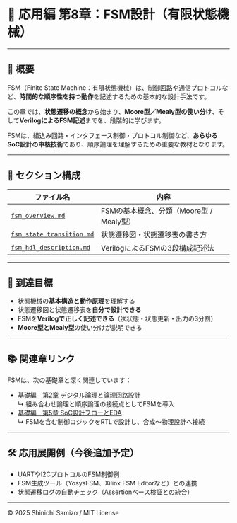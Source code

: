 # 🔁 応用編 第8章：FSM設計（有限状態機械）

---

## 📘 概要

FSM（Finite State Machine：有限状態機械）は、制御回路や通信プロトコルなど、**時間的な順序性を持つ動作**を記述するための基本的な設計手法です。

この章では、**状態遷移の概念**から始まり、**Moore型／Mealy型の使い分け**、そして**VerilogによるFSM記述**までを、段階的に学びます。

FSMは、組込み回路・インタフェース制御・プロトコル制御など、**あらゆるSoC設計の中核技術**であり、順序論理を理解するための重要な教材となります。

---

## 🧩 セクション構成

| ファイル名 | 内容 |
|------------|------|
| [`fsm_overview.md`](fsm_overview.md) | FSMの基本概念、分類（Moore型 / Mealy型） |
| [`fsm_state_transition.md`](fsm_state_transition.md) | 状態遷移図・状態遷移表の書き方 |
| [`fsm_hdl_description.md`](fsm_hdl_description.md) | VerilogによるFSMの3段構成記述法 |

---

## 🎯 到達目標

- 状態機械の**基本構造と動作原理**を理解する
- 状態遷移図と状態遷移表を**自分で設計できる**
- FSMを**Verilogで正しく記述できる**（次状態・状態更新・出力の3分割）
- **Moore型とMealy型**の使い分けが説明できる

---

## 📚 関連章リンク

FSMは、次の基礎章と深く関連しています：

- [基礎編　第2章 デジタル論理と論理回路設計](../chapter2_comb_logic/README.md)  
  ↳ 組み合わせ論理と順序論理の接続点としてFSMを導入  
- [基礎編　第5章 SoC設計フローとEDA](../chapter5_soc_design_flow/README.md)  
  ↳ FSMを含む制御ロジックをRTLで設計し、合成〜物理設計へ接続

---

## 🛠 応用展開例（今後追加予定）

- UARTやI2CプロトコルのFSM制御例
- FSM生成ツール（YosysFSM、Xilinx FSM Editorなど）との連携
- 状態遷移ログの自動チェック（Assertionベース検証との統合）

---

© 2025 Shinichi Samizo / MIT License

